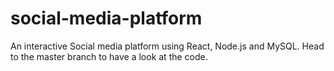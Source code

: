 # social-media-platform
An interactive Social media platform using React, Node.js and MySQL.
Head to the master branch to have a look at the code.
